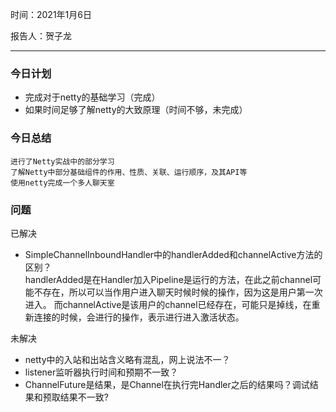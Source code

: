 时间：2021年1月6日

报告人：贺子龙

---
### 今日计划

* 完成对于netty的基础学习（完成）
* 如果时间足够了解netty的大致原理（时间不够，未完成）

### 今日总结

```text
进行了Netty实战中的部分学习
了解Netty中部分基础组件的作用、性质、关联、运行顺序，及其API等
使用netty完成一个多人聊天室
```

### 问题

已解决
* SimpleChannelInboundHandler中的handlerAdded和channelActive方法的区别？  
  handlerAdded是在Handler加入Pipeline是运行的方法，在此之前channel可能不存在，所以可以当作用户进入聊天时候时候的操作，因为这是用户第一次进入。
  而channelActive是该用户的channel已经存在，可能只是掉线，在重新连接的时候，会进行的操作，表示进行进入激活状态。

未解决
* netty中的入站和出站含义略有混乱，网上说法不一？
* listener监听器执行时间和预期不一致？
* ChannelFuture是结果，是Channel在执行完Handler之后的结果吗？调试结果和预取结果不一致?
